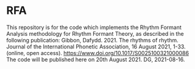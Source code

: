 # RFA
This repository is for the code which implements the Rhythm Formant Analysis methodology for Rhythm Formant Theory, as described in  the following publication:
Gibbon, Dafydd. 2021. The rhythms of rhythm. Journal of the International Phonetic Association, 16 August 2021, 1-33. (online, open access).
https://www.doi.org/10.1017/S0025100321000086
The code will be published here on 20th August 2021.
DG, 2021-08-16.
